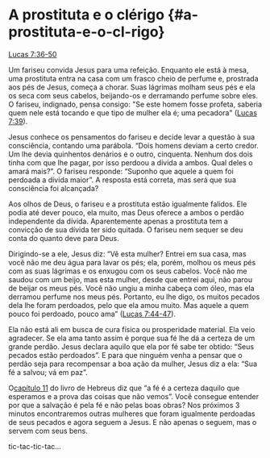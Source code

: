 # **A prostituta e o clérigo** {#a-prostituta-e-o-cl-rigo}

[Lucas 7:36-50](http://bibliaonline.com.br/acf/lc/7/36-50)

Um fariseu convida Jesus para uma refeição. Enquanto ele está à mesa, uma prostituta entra na casa com um frasco cheio de perfume e, prostrada aos pés de Jesus, começa a chorar. Suas lágrimas molham seus pés e ela os seca com seus cabelos, beijando-os e derramando perfume sobre eles. O fariseu, indignado, pensa consigo: &quot;Se este homem fosse profeta, saberia quem nele está tocando e que tipo de mulher ela é; uma pecadora&quot; ([Lucas 7:39](http://bibliaonline.com.br/acf/lc/7/39)).

Jesus conhece os pensamentos do fariseu e decide levar a questão à sua consciência, contando uma parábola. “Dois homens deviam a certo credor. Um lhe devia quinhentos denários e o outro, cinquenta. Nenhum dos dois tinha com que lhe pagar, por isso perdoou a dívida a ambos. Qual deles o amará mais?”. O fariseu responde: “Suponho que aquele a quem foi perdoada a dívida maior”. A resposta está correta, mas será que sua consciência foi alcançada?

Aos olhos de Deus, o fariseu e a prostituta estão igualmente falidos. Ele podia até dever pouco, ela muito, mas Deus oferece a ambos o perdão independente da dívida. Aparentemente apenas a prostituta tem a convicção de sua dívida ter sido quitada. O fariseu nem sequer se deu conta do quanto deve para Deus.

Dirigindo-se a ele, Jesus diz: “Vê esta mulher? Entrei em sua casa, mas você não me deu água para lavar os pés; ela, porém, molhou os meus pés com as suas lágrimas e os enxugou com os seus cabelos. Você não me saudou com um beijo, mas esta mulher, desde que entrei aqui, não parou de beijar os meus pés. Você não ungiu a minha cabeça com óleo, mas ela derramou perfume nos meus pés. Portanto, eu lhe digo, os muitos pecados dela lhe foram perdoados, pelo que ela amou muito. Mas aquele a quem pouco foi perdoado, pouco ama” ([Lucas 7:44-47](http://bibliaonline.com.br/acf/lc/7/44-47)).

Ela não está ali em busca de cura física ou prosperidade material. Ela veio agradecer. Se ela ama tanto assim é porque sua fé lhe dá a certeza de um grande perdão. Jesus declara aquilo que ela por fé sabe ter obtido: “Seus pecados estão perdoados”. E para que ninguém venha a pensar que o perdão seja para recompensar a boa ação da mulher, Jesus diz a ela: “Sua fé a salvou; vá em paz”.

O[capítulo 11](http://bibliaonline.com.br/acf/hb/11) do livro de Hebreus diz que “a fé é a certeza daquilo que esperamos e a prova das coisas que não vemos”. Você consegue entender por que a salvação é pela fé e não pelas boas obras? Nos próximos 3 minutos encontraremos outras mulheres que foram igualmente perdoadas de seus pecados e agora seguem a Jesus. E não apenas o seguem, mas o servem com seus bens.

tic-tac-tic-tac...